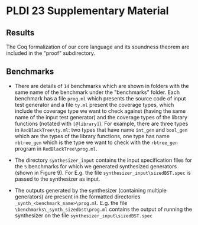 # PLDI 23 Supplementary Material

## Results

The Coq formalization of our core language and its soundness theorem are included in the "proof" subdirectory.

## Benchmarks

- There are details of `14` benchmarks which are shown in folders with the same name of the benchmark under the "benchmarks" folder.
Each benchmark has a file `prog.ml` which presents the source code of input test generator and a file `ty.ml` present the coverage types, which include the coverage type we want to check against (having the same name of the input test generator) and the coverage types of the library functions (notated with `[@library]`). For example, there are three types in `RedBlackTree\ty.ml`: two types that have name `int_gen` and `bool_gen` which are the types of the library functions, one type has name `rbtree_gen` which is the type we want to check with the `rbtree_gen` program in `RedBlackTree\prog.ml`.

- The directory `synthesizer_input` contains the input specification files for the `5` benchmarks for which we generated synthesized generators (shown in Figure 9). For E.g. the file `synthesizer_input\sizedBST.spec` is passed to the synthesizer as input.

- The outputs generated by the synthesizer (containing multiple generators) are present in the formatted directories `_synth_<benchmark_name>\prog.ml`. E.g. the file `\benchmarks\_synth_sizedbst\prog.ml` contains the output of running the synthesizer on the file `synthesizer_input\sizedBST.spec`
